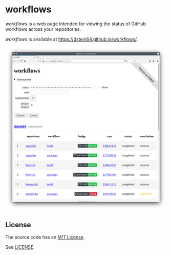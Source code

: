 # workflows

*workflows* is a web page intended for viewing the status of GitHub workflows across
your repositories.

*workflows* is available at https://dstein64.github.io/workflows/.

![screenshot](screenshot.png)

License
-------

The source code has an [MIT License](https://en.wikipedia.org/wiki/MIT_License).

See [LICENSE](LICENSE).
